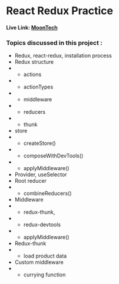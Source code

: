 # React Redux Practice 
#### Live Link: [MoonTech](https://moontech.netlify.app/)

### Topics discussed in this project :
* Redux, react-redux, installation process
* Redux structure 
* * actions
* * actionTypes
* * middleware
* * reducers 
* * thunk
* store
* * createStore()
* * composeWithDevTools()
* * applyMiddleware() 
* Provider, useSelector
* Root reducer 
* * combineReducers()
* Middleware 
* * redux-thunk,
* * redux-devtools
* * applyMiddleware()
* Redux-thunk
* * load product data
* Custom middleware 
* * currying function
